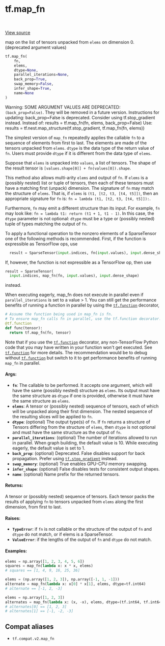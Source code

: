 <div itemscope itemtype="http://developers.google.com/ReferenceObject">
<meta itemprop="name" content="tf.map_fn" />
<meta itemprop="path" content="Stable" />
</div>

# tf.map_fn

<!-- Insert buttons and diff -->

<table class="tfo-notebook-buttons tfo-api" align="left">
</table>

<a target="_blank" href="/code/stable/tensorflow/python/ops/map_fn.py">View source</a>



map on the list of tensors unpacked from `elems` on dimension 0. (deprecated argument values)

``` python
tf.map_fn(
    fn,
    elems,
    dtype=None,
    parallel_iterations=None,
    back_prop=True,
    swap_memory=False,
    infer_shape=True,
    name=None
)
```



<!-- Placeholder for "Used in" -->

Warning: SOME ARGUMENT VALUES ARE DEPRECATED: `(back_prop=False)`. They will be removed in a future version.
Instructions for updating:
back_prop=False is deprecated. Consider using tf.stop_gradient instead.
Instead of:
results = tf.map_fn(fn, elems, back_prop=False)
Use:
results = tf.nest.map_structure(tf.stop_gradient, tf.map_fn(fn, elems))

The simplest version of `map_fn` repeatedly applies the callable `fn` to a
sequence of elements from first to last. The elements are made of the
tensors unpacked from `elems`. `dtype` is the data type of the return
value of `fn`. Users must provide `dtype` if it is different from
the data type of `elems`.

Suppose that `elems` is unpacked into `values`, a list of tensors. The shape
of the result tensor is `[values.shape[0]] + fn(values[0]).shape`.

This method also allows multi-arity `elems` and output of `fn`.  If `elems`
is a (possibly nested) list or tuple of tensors, then each of these tensors
must have a matching first (unpack) dimension.  The signature of `fn` may
match the structure of `elems`.  That is, if `elems` is
`(t1, [t2, t3, [t4, t5]])`, then an appropriate signature for `fn` is:
`fn = lambda (t1, [t2, t3, [t4, t5]]):`.

Furthermore, `fn` may emit a different structure than its input.  For example,
`fn` may look like: `fn = lambda t1: return (t1 + 1, t1 - 1)`.  In this case,
the `dtype` parameter is not optional: `dtype` must be a type or (possibly
nested) tuple of types matching the output of `fn`.

To apply a functional operation to the nonzero elements of a SparseTensor
one of the following methods is recommended. First, if the function is
expressible as TensorFlow ops, use

```python
  result = SparseTensor(input.indices, fn(input.values), input.dense_shape)
```

If, however, the function is not expressible as a TensorFlow op, then use

```python
result = SparseTensor(
  input.indices, map_fn(fn, input.values), input.dense_shape)
```

instead.

When executing eagerly, map_fn does not execute in parallel even if
`parallel_iterations` is set to a value > 1. You can still get the
performance benefits of running a function in parallel by using the
<a href="../tf/function.md"><code>tf.function</code></a> decorator,

```python
# Assume the function being used in map_fn is fn.
# To ensure map_fn calls fn in parallel, use the tf.function decorator.
@tf.function
def func(tensor):
  return tf.map_fn(fn, tensor)
```

Note that if you use the <a href="../tf/function.md"><code>tf.function</code></a> decorator, any non-TensorFlow Python
code that you may have written in your function won't get executed. See
[`tf.function`](https://www.tensorflow.org/api_docs/python/tf/function) for
more  details. The recommendation would be to debug without <a href="../tf/function.md"><code>tf.function</code></a> but
switch to it to get performance benefits of running `map_fn` in parallel.

#### Args:


* <b>`fn`</b>: The callable to be performed.  It accepts one argument, which will have
  the same (possibly nested) structure as `elems`.  Its output must have the
  same structure as `dtype` if one is provided, otherwise it must have the
  same structure as `elems`.
* <b>`elems`</b>: A tensor or (possibly nested) sequence of tensors, each of which will
  be unpacked along their first dimension.  The nested sequence of the
  resulting slices will be applied to `fn`.
* <b>`dtype`</b>: (optional) The output type(s) of `fn`.  If `fn` returns a structure
  of Tensors differing from the structure of `elems`, then `dtype` is not
  optional and must have the same structure as the output of `fn`.
* <b>`parallel_iterations`</b>: (optional) The number of iterations allowed to run in
  parallel. When graph building, the default value is 10. While executing
  eagerly, the default value is set to 1.
* <b>`back_prop`</b>: (optional) Deprecated. False disables support for back
  propagation. Prefer using <a href="../tf/stop_gradient.md"><code>tf.stop_gradient</code></a> instead.
* <b>`swap_memory`</b>: (optional) True enables GPU-CPU memory swapping.
* <b>`infer_shape`</b>: (optional) False disables tests for consistent output shapes.
* <b>`name`</b>: (optional) Name prefix for the returned tensors.


#### Returns:

A tensor or (possibly nested) sequence of tensors.  Each tensor packs the
results of applying `fn` to tensors unpacked from `elems` along the first
dimension, from first to last.



#### Raises:


* <b>`TypeError`</b>: if `fn` is not callable or the structure of the output of
  `fn` and `dtype` do not match, or if elems is a SparseTensor.
* <b>`ValueError`</b>: if the lengths of the output of `fn` and `dtype` do not match.


#### Examples:

```python
elems = np.array([1, 2, 3, 4, 5, 6])
squares = map_fn(lambda x: x * x, elems)
# squares == [1, 4, 9, 16, 25, 36]
```

```python
elems = (np.array([1, 2, 3]), np.array([-1, 1, -1]))
alternate = map_fn(lambda x: x[0] * x[1], elems, dtype=tf.int64)
# alternate == [-1, 2, -3]
```

```python
elems = np.array([1, 2, 3])
alternates = map_fn(lambda x: (x, -x), elems, dtype=(tf.int64, tf.int64))
# alternates[0] == [1, 2, 3]
# alternates[1] == [-1, -2, -3]
```


## Compat aliases

* `tf.compat.v2.map_fn`

